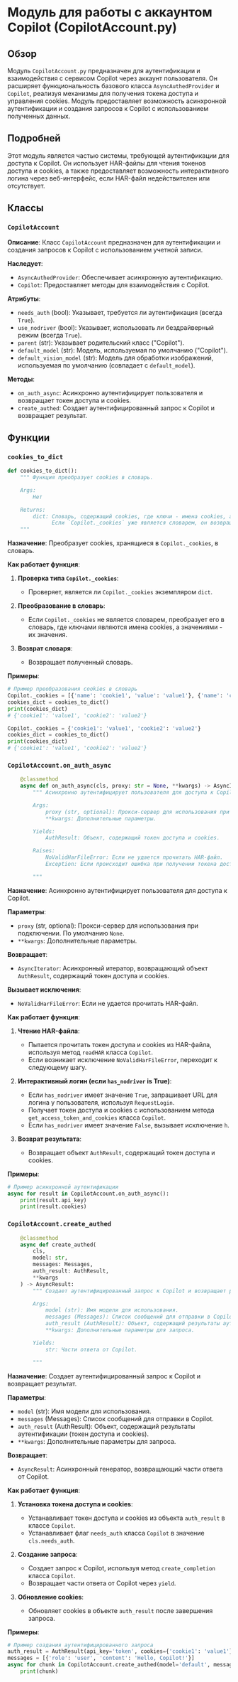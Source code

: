 # Модуль для работы с аккаунтом Copilot (CopilotAccount.py)

## Обзор

Модуль `CopilotAccount.py` предназначен для аутентификации и взаимодействия с сервисом Copilot через аккаунт пользователя. Он расширяет функциональность базового класса `AsyncAuthedProvider` и `Copilot`, реализуя механизмы для получения токена доступа и управления cookies. Модуль предоставляет возможность асинхронной аутентификации и создания запросов к Copilot с использованием полученных данных.

## Подробней

Этот модуль является частью системы, требующей аутентификации для доступа к Copilot. Он использует HAR-файлы для чтения токенов доступа и cookies, а также предоставляет возможность интерактивного логина через веб-интерфейс, если HAR-файл недействителен или отсутствует.

## Классы

### `CopilotAccount`

**Описание**: Класс `CopilotAccount` предназначен для аутентификации и создания запросов к Copilot с использованием учетной записи.

**Наследует**:
- `AsyncAuthedProvider`: Обеспечивает асинхронную аутентификацию.
- `Copilot`: Предоставляет методы для взаимодействия с Copilot.

**Атрибуты**:
- `needs_auth` (bool): Указывает, требуется ли аутентификация (всегда `True`).
- `use_nodriver` (bool): Указывает, использовать ли бездрайверный режим (всегда `True`).
- `parent` (str): Указывает родительский класс ("Copilot").
- `default_model` (str): Модель, используемая по умолчанию ("Copilot").
- `default_vision_model` (str): Модель для обработки изображений, используемая по умолчанию (совпадает с `default_model`).

**Методы**:
- `on_auth_async`: Асинхронно аутентифицирует пользователя и возвращает токен доступа и cookies.
- `create_authed`: Создает аутентифицированный запрос к Copilot и возвращает результат.

## Функции

### `cookies_to_dict`

```python
def cookies_to_dict():
    """ Функция преобразует cookies в словарь.

    Args:
        Нет

    Returns:
        dict: Словарь, содержащий cookies, где ключи - имена cookies, а значения - их значения.
              Если `Copilot._cookies` уже является словарем, он возвращается без изменений.
    """
```

**Назначение**: Преобразует cookies, хранящиеся в `Copilot._cookies`, в словарь.

**Как работает функция**:

1. **Проверка типа `Copilot._cookies`**:
   - Проверяет, является ли `Copilot._cookies` экземпляром `dict`.

2. **Преобразование в словарь**:
   - Если `Copilot._cookies` не является словарем, преобразует его в словарь, где ключами являются имена cookies, а значениями - их значения.

3. **Возврат словаря**:
   - Возвращает полученный словарь.

**Примеры**:

```python
# Пример преобразования cookies в словарь
Copilot._cookies = [{'name': 'cookie1', 'value': 'value1'}, {'name': 'cookie2', 'value': 'value2'}]
cookies_dict = cookies_to_dict()
print(cookies_dict)
# {'cookie1': 'value1', 'cookie2': 'value2'}

Copilot._cookies = {'cookie1': 'value1', 'cookie2': 'value2'}
cookies_dict = cookies_to_dict()
print(cookies_dict)
# {'cookie1': 'value1', 'cookie2': 'value2'}
```

### `CopilotAccount.on_auth_async`

```python
    @classmethod
    async def on_auth_async(cls, proxy: str = None, **kwargs) -> AsyncIterator:
        """ Асинхронно аутентифицирует пользователя для доступа к Copilot.

        Args:
            proxy (str, optional): Прокси-сервер для использования при подключении. По умолчанию `None`.
            **kwargs: Дополнительные параметры.

        Yields:
            AuthResult: Объект, содержащий токен доступа и cookies.

        Raises:
            NoValidHarFileError: Если не удается прочитать HAR-файл.
            Exception: Если происходит ошибка при получении токена доступа и cookies.

        """
```

**Назначение**: Асинхронно аутентифицирует пользователя для доступа к Copilot.

**Параметры**:
- `proxy` (str, optional): Прокси-сервер для использования при подключении. По умолчанию `None`.
- `**kwargs`: Дополнительные параметры.

**Возвращает**:
- `AsyncIterator`: Асинхронный итератор, возвращающий объект `AuthResult`, содержащий токен доступа и cookies.

**Вызывает исключения**:
- `NoValidHarFileError`: Если не удается прочитать HAR-файл.

**Как работает функция**:

1. **Чтение HAR-файла**:
   - Пытается прочитать токен доступа и cookies из HAR-файла, используя метод `readHAR` класса `Copilot`.
   - Если возникает исключение `NoValidHarFileError`, переходит к следующему шагу.

2. **Интерактивный логин (если `has_nodriver` is True)**:
   - Если `has_nodriver` имеет значение `True`, запрашивает URL для логина у пользователя, используя `RequestLogin`.
   - Получает токен доступа и cookies с использованием метода `get_access_token_and_cookies` класса `Copilot`.
   - Если `has_nodriver` имеет значение `False`, вызывает исключение `h`.

3. **Возврат результата**:
   - Возвращает объект `AuthResult`, содержащий токен доступа и cookies.

**Примеры**:

```python
# Пример асинхронной аутентификации
async for result in CopilotAccount.on_auth_async():
    print(result.api_key)
    print(result.cookies)
```

### `CopilotAccount.create_authed`

```python
    @classmethod
    async def create_authed(
        cls,
        model: str,
        messages: Messages,
        auth_result: AuthResult,
        **kwargs
    ) -> AsyncResult:
        """ Создает аутентифицированный запрос к Copilot и возвращает результат.

        Args:
            model (str): Имя модели для использования.
            messages (Messages): Список сообщений для отправки в Copilot.
            auth_result (AuthResult): Объект, содержащий результаты аутентификации (токен доступа и cookies).
            **kwargs: Дополнительные параметры для запроса.

        Yields:
            str: Части ответа от Copilot.

        """
```

**Назначение**: Создает аутентифицированный запрос к Copilot и возвращает результат.

**Параметры**:
- `model` (str): Имя модели для использования.
- `messages` (Messages): Список сообщений для отправки в Copilot.
- `auth_result` (AuthResult): Объект, содержащий результаты аутентификации (токен доступа и cookies).
- `**kwargs`: Дополнительные параметры для запроса.

**Возвращает**:
- `AsyncResult`: Асинхронный генератор, возвращающий части ответа от Copilot.

**Как работает функция**:

1. **Установка токена доступа и cookies**:
   - Устанавливает токен доступа и cookies из объекта `auth_result` в классе `Copilot`.
   - Устанавливает флаг `needs_auth` класса `Copilot` в значение `cls.needs_auth`.

2. **Создание запроса**:
   - Создает запрос к Copilot, используя метод `create_completion` класса `Copilot`.
   - Возвращает части ответа от Copilot через `yield`.

3. **Обновление cookies**:
   - Обновляет cookies в объекте `auth_result` после завершения запроса.

**Примеры**:

```python
# Пример создания аутентифицированного запроса
auth_result = AuthResult(api_key='token', cookies={'cookie1': 'value1'})
messages = [{'role': 'user', 'content': 'Hello, Copilot!'}]
async for chunk in CopilotAccount.create_authed(model='default', messages=messages, auth_result=auth_result):
    print(chunk)
```